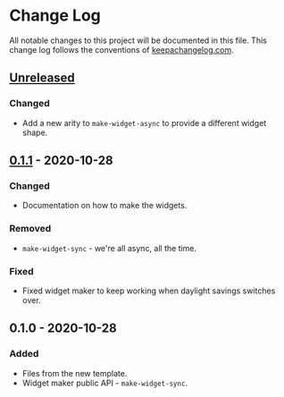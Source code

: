 # Change Log
All notable changes to this project will be documented in this file. This change log follows the conventions of [keepachangelog.com](http://keepachangelog.com/).

## [Unreleased]
### Changed
- Add a new arity to `make-widget-async` to provide a different widget shape.

## [0.1.1] - 2020-10-28
### Changed
- Documentation on how to make the widgets.

### Removed
- `make-widget-sync` - we're all async, all the time.

### Fixed
- Fixed widget maker to keep working when daylight savings switches over.

## 0.1.0 - 2020-10-28
### Added
- Files from the new template.
- Widget maker public API - `make-widget-sync`.

[Unreleased]: https://github.com/your-name/cursive-cannot-load-another-module/compare/0.1.1...HEAD
[0.1.1]: https://github.com/your-name/cursive-cannot-load-another-module/compare/0.1.0...0.1.1
